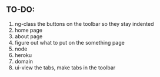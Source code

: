 TO-DO:
---------

1. ng-class the buttons on the toolbar so they stay indented
2. home page
3. about page
4. figure out what to put on the something page
5. node
6. heroku
7. domain
8. ui-view the tabs, make tabs in the toolbar
